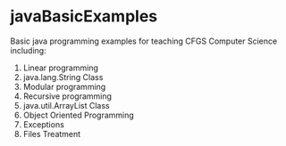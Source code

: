 # javaBasicExamples
Basic java programming examples for teaching CFGS Computer Science including:
1. Linear programming
2. java.lang.String Class
3. Modular programming
4. Recursive programming
5. java.util.ArrayList Class
6. Object Oriented Programming
7. Exceptions
8. Files Treatment
